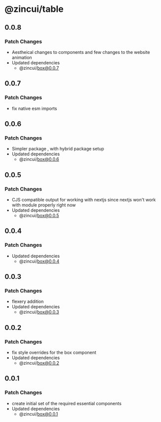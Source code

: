 # @zincui/table

## 0.0.8

### Patch Changes

- Aestheical changes to components and few changes to the website animation
- Updated dependencies
  - @zincui/box@0.0.7

## 0.0.7

### Patch Changes

- fix native esm imports

## 0.0.6

### Patch Changes

- Simpler package , with hybrid package setup
- Updated dependencies
  - @zincui/box@0.0.6

## 0.0.5

### Patch Changes

- CJS compatible output for working with nextjs since nextjs won't work with module properly right now
- Updated dependencies
  - @zincui/box@0.0.5

## 0.0.4

### Patch Changes

- Updated dependencies
  - @zincui/box@0.0.4

## 0.0.3

### Patch Changes

- flexery addition
- Updated dependencies
  - @zincui/box@0.0.3

## 0.0.2

### Patch Changes

- fix style overrides for the box component
- Updated dependencies
  - @zincui/box@0.0.2

## 0.0.1

### Patch Changes

- create initial set of the required essential components
- Updated dependencies
  - @zincui/box@0.0.1
